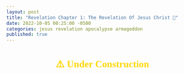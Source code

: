 ```yaml
---
layout: post
title: "Revelation Chapter 1: The Revelation Of Jesus Christ 📜"
date: 2022-10-05 00:25:00 -0500
categories: jesus revelation apocalypse armageddon
published: true
---
```


<style>
.mt	{margin-top:1.5em; margin-bottom:1em}
.mt	{font-weight:bold;text-align:center}
.mt	{height:100%;font-size:1.8em;line-height:1.4em}
.mt {font-family: 'gentiumw','Gentium Plus','Gentium','Gentium Basic','Times','serif';}

.p	{margin:0;padding:0}
.p	{height:100%;font-size:1.2em;line-height:1.4em;color:#595959}
.p	{font-family: 'gentiumw','Gentium Plus','Gentium','Gentium Basic','Times','serif';}

.wj	{color:rgb(128,0,0)}

.popup	{position:absolute;display:none;background-color:#e6f7ff;border:.1em solid #333;width:15em;height:auto;padding:1em;line-height:1em;text-indent:0em;margin 0.5em 0.5em 0.5em 0.5em}

.notemark:hover .popup {display:block}
.notemark:hover .crpopup	{display:block}
.notemark	{vertical-align:super;margin-left:.16em;line-height:0;position: relative;text-decoration:none;color:rgb(0,0,128)}
.notemark	{color:blue;font-size:14pt}

.verse	{white-space:nowrap;vertical-align:super;font-size:.6em;line-height:0}

/* .footnote,
.crossRefNote	{display: block; margin-top:.5em;margin-left:0em}
.f,.x	{margin:2em;text-size:0.7em;color:rgb(0,0,128)}
.ft	{font-weight:normal} */

.copyright {font-size:10pt;color:#333333}

</style>

<div class="mt" style="color:Gold;">⚠️ Under Construction</div>

<div class="mt">The Revelation to John</div>

<blockquote cite="https://ebible.org/pdf/eng-web/eng-web_REV.pdf"> 

<div class='p'> <span class="verse" id="V1">1&#160;</span> This is the Revelation of Jesus Christ,<a href="#FN1" class="notemark">*<span class="popup"> “Christ” means “Anointed One”.</span></a> which God gave him to show to his servants the things which must happen soon, which he sent and made known by his angel<a href="#FN2" class="notemark">†<span class="popup"> or, messenger (here and wherever angel is mentioned)</span></a> to his servant, John,</div> 

</blockquote>

The term &#8220;*Revelation*&#8221; comes from the Greek word ***Ἀποκάλυψις***, which means *“Unveiling”* or *“Disclosure”*. The transliteration [***Apokalypsis***](https://www.blueletterbible.org/lexicon/g602/mgnt/tr/0-1/) is taken from the following sources:

- Schwandt, John, and Dr. C. John Collins. [The English-Greek Reverse Interlinear New Testament: English Standard Version](https://www.crossway.org/bibles/esv-english-greek-reverse-interlinear-new-186-hcj/). 28th Revised Edition, Crossway Bibles, (2006, 2016 ESV). <!--Page 1251.-->
- Holmes, Michael W., and Dr. W. Hall Harris. <span style="color:#660000;">The Lexham English Bible English-Greek Reverse Interlinear New Testament: With Strongs Greek-English Glossary</span>. Logos Bible Software, 2010. <!--Page 1215.-->
- Mounce, Dr. William D. [Mounce Reverse Interlinear New Testament](https://www.biblegateway.com/passage/?search=Revelation+1%3A1&version=MOUNCE), and [Mounce Concise Greek-English Dictionary of the New Testament](https://www.billmounce.com/greek-dictionary/apokalypsis), Zondervan, 2011.

<!-- - [English-Greek Reverse Interlinear New Testament: English Standard Version (NA28)](https://www.crossway.org/bibles/esv-english-greek-reverse-interlinear-new-186-hcj/)
    - Dr. C. John Collins, John Schwandt 
    - Revelation 1:1 ESV, Page 1251
- <span style="color:#660000;">The Lexham English Bible English-Greek Reverse Interlinear New Testament: With Strongs Greek-English Glossary (SBL)</span>
    - Dr. W. Hall Harris (LEB, NASB95, NET), Michael W. Holmes (SBL), Rick Brannan
    - Revelation 1:1 LEB, Page 1215
- [Mounce Reverse Interlinear New Testament](https://www.biblegateway.com/passage/?search=Revelation+1%3A1&version=MOUNCE), and [Mounce Concise Greek-English Dictionary of the New Testament](https://www.billmounce.com/greek-dictionary/apokalypsis)
    - Dr. William D. Mounce (ESV, NIV)
    - [Revelation 1:1 MOUNCE](https://www.biblegateway.com/passage/?search=Revelation+1%3A1&version=MOUNCE)
- [Blue Letter Bible's Koine Greek Lexicon](https://www.blueletterbible.org/lexicon/g602/mgnt/tr/0-1/)
    - [Blue Letter Bible's Strong’s Definitions](https://www.blueletterbible.org/lexicon/g602/mgnt/tr/0-1/) as apok**á**lypsis
- [HELPS Word-studies](https://biblehub.com/greek/602.htm) as apok**á**lypsis -->

<!-- - [StudyLight.org English-Greek Lexicon](https://www.studylight.org/lexicons/eng/greek/602.html) -->

I've also found Ἀποκάλυψις transliterated as [***apokalupsis***](https://biblehub.com/greek/602.htm). The meaning of this word is the same across transliterations. 

<!-- - [Bible Hub's Strong's Concordance](https://biblehub.com/strongs/greek/602.htm)
- [Bible Hub's NASB Lexicon](https://biblehub.com/lexicon/revelation/1-1.htm) -->

<!-- - [BibleStudyTools' The KJV New Testament Greek Lexicon](https://www.biblestudytools.com/lexicons/greek/kjv/apokalupsis.html)
- [BibleStudyTools' The NAS New Testament Greek Lexicon](https://www.biblestudytools.com/lexicons/greek/nas/apokalupsis.html) -->

<!-- - [The Jack Van Impe Prophecy Bible: New Third Edition]() lists it as **A**pokalupsis -->

<!-- The phrase &#8220;*Revelation of Jesus Christ*&#8221; is found in six other verses (1Pe 1:7, 13; 4:13; 1Co 1:7; 2Th 1:7; Ga 1:12) -->

<blockquote cite="https://ebible.org/pdf/eng-web/eng-web_REV.pdf"> 

<div class='p'> <span class="verse" id="V2">2&#160;</span> who testified to God’s word and of the testimony of Jesus Christ, about everything that he saw.</div> 

</blockquote>


<blockquote cite="https://ebible.org/pdf/eng-web/eng-web_REV.pdf">

<div class='p'> <span class="verse" id="V3">3&#160;</span> Blessed is he who reads and those who hear the words of the prophecy, and keep the things that are written in it, for the time is near. </div>

</blockquote>

<div class="mt">Message to the Seven Churches <a href="https://read.lsbible.org/?q=rev+1" style="font-size:14px;">(Title From LSB)</a></div>

<blockquote cite="https://ebible.org/pdf/eng-web/eng-web_REV.pdf">

<div class='p'> <span class="verse" id="V4">4&#160;</span> John, to the seven assemblies that are in Asia: Grace to you and peace from God, who is and who was and who is to come; and from the seven Spirits who are before his throne; </div>

</blockquote>

<blockquote cite="https://ebible.org/pdf/eng-web/eng-web_REV.pdf">

<div class='p'> <span class="verse" id="V5">5&#160;</span> and from Jesus Christ, the faithful witness, the firstborn of the dead, and the ruler of the kings of the earth. To him who loves us, and washed us from our sins by his blood— </div>

</blockquote>

<blockquote cite="https://ebible.org/pdf/eng-web/eng-web_REV.pdf">

<div class='p'> <span class="verse" id="V6">6&#160;</span> and he made us to be a Kingdom, priests<a href="#FN3" class="notemark">✡&#xFE0E;<span class="popup"> Exodus 19:6; Isaiah 61:6 </span></a> to his God and Father—to him be the glory and the dominion forever and ever. Amen. </div>

</blockquote>

<blockquote cite="https://ebible.org/pdf/eng-web/eng-web_REV.pdf">

<div class='p'> <span class="verse" id="V7">7&#160;</span> Behold,<a href="#FN4" class="notemark">‡<span class="popup"> “Behold”, from “ἰδοὺ”, means look at, take notice, observe, see, or gaze at. It is often used as an interjection.</span></a> he is coming with the clouds, and every eye will see him, including those who pierced him. All the tribes of the earth will mourn over him. Even so, Amen. </div>

</blockquote>

<blockquote cite="https://ebible.org/pdf/eng-web/eng-web_REV.pdf">

<div class='p'> <span class="verse" id="V8">8&#160;</span> <span class='wj'>“I am the Alpha and the Omega,</span><a href="#FN5" class="notemark">§<span class="popup"> TR adds “the Beginning and the End”</span></a><span class='wj'>”</span> says the Lord God,<a href="#FN6" class="notemark">*<span class="popup"> TR omits “God”</span></a> <span class='wj'>“who is and who was and who is to come, the Almighty.”</span> </div>

</blockquote>

<div class="mt">The Vision of the Son of Man <a href="https://read.lsbible.org/?q=rev+1" style="font-size:14px;">(Title From LSB)</a></div>

<blockquote cite="https://ebible.org/pdf/eng-web/eng-web_REV.pdf">

<div class='p'> <span class="verse" id="V9">9&#160;</span> I John, your brother and partner with you in the oppression, Kingdom, and perseverance in Christ Jesus, was on the isle that is called Patmos because of God’s Word and the testimony of Jesus Christ. </div>

</blockquote>

<blockquote cite="https://ebible.org/pdf/eng-web/eng-web_REV.pdf">

<div class='p'> <span class="verse" id="V10">10&#160;</span> I was in the Spirit on the Lord’s day, and I heard behind me a loud voice, like a trumpet </div>

</blockquote>

<blockquote cite="https://ebible.org/pdf/eng-web/eng-web_REV.pdf">

<div class='p'> <span class="verse" id="V11">11&#160;</span> saying,<a href="#FN7" class="notemark">†<span class="popup"> TR adds “I am the Alpha and the Omega, the First and the Last.”</span></a> <span class='wj'>“What you see, write in a book and send to the seven assemblies:</span><a href="#FN8" class="notemark">‡<span class="popup"> TR adds “which are in Asia”</span></a> <span class='wj'> to Ephesus, Smyrna, Pergamum, Thyatira, Sardis, Philadelphia, and to Laodicea.”</span> </div>

</blockquote>

<blockquote cite="https://ebible.org/pdf/eng-web/eng-web_REV.pdf">

<div class='p'> <span class="verse" id="V12">12&#160;</span> I turned to see the voice that spoke with me. Having turned, I saw seven golden lamp stands. </div>

</blockquote>

<blockquote cite="https://ebible.org/pdf/eng-web/eng-web_REV.pdf">

<div class='p'> <span class="verse" id="V13">13&#160;</span> And among the lamp stands was one like a son of man,<a href="#FN9" class="notemark">✡<span class="popup"> Daniel 7:13 </span></a> clothed with a robe reaching down to his feet, and with a golden sash around his chest. </div>

</blockquote>

<blockquote cite="https://ebible.org/pdf/eng-web/eng-web_REV.pdf">

<div class='p'> <span class="verse" id="V14">14&#160;</span> His head and his hair were white as white wool, like snow. His eyes were like a flame of fire. </div>

</blockquote>

<blockquote cite="https://ebible.org/pdf/eng-web/eng-web_REV.pdf">

<div class='p'> <span class="verse" id="V15">15&#160;</span> His feet were like burnished brass, as if it had been refined in a furnace. His voice was like the voice of many waters. </div>

</blockquote>

<blockquote cite="https://ebible.org/pdf/eng-web/eng-web_REV.pdf">

<div class='p'> <span class="verse" id="V16">16&#160;</span> He had seven stars in his right hand. Out of his mouth proceeded a sharp two-edged sword. His face was like the sun shining at its brightest. </div>

</blockquote>

<blockquote cite="https://ebible.org/pdf/eng-web/eng-web_REV.pdf">

<div class='p'> <span class="verse" id="V17">17&#160;</span> When I saw him, I fell at his feet like a dead man. He laid his right hand on me, saying, <span class='wj'>“Don’t be afraid. I am the first and the last, </span> </div>

</blockquote>

<blockquote cite="https://ebible.org/pdf/eng-web/eng-web_REV.pdf">

<div class='p'> <span class="verse" id="V18">18&#160;</span> <span class='wj'> and the Living one. I was dead, and behold, I am alive forever and ever. Amen. I have the keys of Death and of Hades.</span><a href="#FN10" class="notemark">§<span class="popup"> or, Hell</span></a> </div>

</blockquote>

<blockquote cite="https://ebible.org/pdf/eng-web/eng-web_REV.pdf">

<div class='p'> <span class="verse" id="V19">19&#160;</span> <span class='wj'> Write therefore the things which you have seen, and the things which are, and the things which will happen hereafter. </span> </div>

</blockquote>

<blockquote cite="https://ebible.org/pdf/eng-web/eng-web_REV.pdf">

<div class='p'> <span class="verse" id="V20">20&#160;</span> <span class='wj'> The mystery of the seven stars which you saw in my right hand, and the seven golden lamp stands is this: The seven stars are the angels</span><a href="#FN11" class="notemark">*<span class="popup"> or, messengers (here and wherever angels are mentioned)</span></a> <span class='wj'> of the seven assemblies. The seven lamp stands are seven assemblies.</span> </div>

</blockquote>

<!-- <div class="footnote">
<hr />
<p class="f" id="FN1"><span class="notemark">*</span><a class="notebackref" href="#V1">1:1</a>
 <span class="ft">“Christ” means “Anointed One”.</span></p>
<p class="f" id="FN2"><span class="notemark">†</span><a class="notebackref" href="#V1">1:1</a>
 <span class="ft">or, messenger (here and wherever angel is mentioned)</span></p>
<p class="x" id="FN3"><span class="notemark">✡</span><a class="notebackref" href="#V6">1:6</a>
 <span class="xt"><a href='EXO19.htm#V1'>Exodus 19:6</a>; <a href='ISA61.htm#V1'>Isaiah 61:6</a> </span></p>
<p class="f" id="FN4"><span class="notemark">‡</span><a class="notebackref" href="#V7">1:7</a>
 <span class="ft">“Behold”, from “ἰδοὺ”, means look at, take notice, observe, see, or gaze at. It is often used as an interjection.</span></p>
<p class="f" id="FN5"><span class="notemark">§</span><a class="notebackref" href="#V8">1:8</a>
 <span class="ft">TR adds “the Beginning and the End”</span></p>
<p class="f" id="FN6"><span class="notemark">*</span><a class="notebackref" href="#V8">1:8</a>
 <span class="ft">TR omits “God”</span></p>
<p class="f" id="FN7"><span class="notemark">†</span><a class="notebackref" href="#V11">1:11</a>
 <span class="ft">TR adds “I am the Alpha and the Omega, the First and the Last.”</span></p>
<p class="f" id="FN8"><span class="notemark">‡</span><a class="notebackref" href="#V11">1:11</a>
 <span class="ft">TR adds “which are in Asia”</span></p>
<p class="x" id="FN9"><span class="notemark">✡</span><a class="notebackref" href="#V13">1:13</a>
 <span class="xt"><a href='DAN07.htm#V1'>Daniel 7:13</a> </span></p>
<p class="f" id="FN10"><span class="notemark">§</span><a class="notebackref" href="#V18">1:18</a>
 <span class="ft">or, Hell</span></p>
<p class="f" id="FN11"><span class="notemark">*</span><a class="notebackref" href="#V20">1:20</a>
 <span class="ft">or, messengers (here and wherever angels are mentioned)</span></p>

<hr />
</div> -->

<hr style="margin-top:3em;margin-bottom:1em;" />
<div class="copyright">
<center><a href="https://ebible.org/web/REV01.htm">The World English Bible</a> (<a href="https://ebible.org/pdf/eng-web/eng-web_REV.pdf">PDF</a>)<br>All blockquotes are WEB</center>
<p align="center"><a href='https://ebible.org/web/copyright.htm'>Public Domain</a></p>
</div>

<script>
    var refTagger = {
        settings: {
            bibleVersion: 'LEB'
        }
    }; 

    (function(d, t) {
        var n=d.querySelector('[nonce]');
        refTagger.settings.nonce = n && (n.nonce||n.getAttribute('nonce'));
        var g = d.createElement(t), s = d.getElementsByTagName(t)[0];
        g.src = 'https://api.reftagger.com/v2/RefTagger.js';
        g.nonce = refTagger.settings.nonce;
        s.parentNode.insertBefore(g, s);
    }(document, 'script'));
</script>